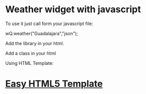 # Weather widget with javascript

To use it just call form your javascript file:

wQ.weather("Guadalajara","json");

Add the library in your html:

<script src="js/weather.js"></script>
<script src="js/myScript.js"></script>

 Add a class in your html

 <p id="weather"></p>

Using HTML Template:
# [Easy HTML5 Template](http://easyhtml5template.com)
